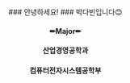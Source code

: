 <div align="center">
  ### 안녕하세요!
  ### 박다빈입니다😊

  #### ✏Major✏
  #### 산업경영공학과
  #### 컴퓨터전자시스템공학부
</div>


<!--
**dabin3178/dabin3178** is a ✨ _special_ ✨ repository because its `README.md` (this file) appears on your GitHub profile.

Here are some ideas to get you started:

- 🔭 I’m currently working on ...
- 🌱 I’m currently learning ...
- 👯 I’m looking to collaborate on ...
- 🤔 I’m looking for help with ...
- 💬 Ask me about ...
- 📫 How to reach me: ...
- 😄 Pronouns: ...
- ⚡ Fun fact: ...
-->
